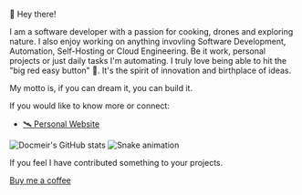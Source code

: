 👋 Hey there!

I am a software developer with a passion for cooking, drones and exploring nature.  I also enjoy working on anything invovling Software Development, Automation, Self-Hosting or Cloud Engineering. Be it work, personal projects or just daily tasks I'm automating. I truly love being able to hit the "big red easy button" 🔴.  It's the spirit of innovation and birthplace of ideas.


My motto is, if you can dream it, you can build it.

If you would like to know more or connect:
- [🛰 Personal Website](https://docmeir.github.io)

![Docmeir's GitHub stats](https://github-readme-stats.vercel.app/api?username=dereklarmstrong&show_icons=true&theme=radical)
![Snake animation](https://github.com/Docmeir/docmeir/blob/output/github-contribution-grid-snake.svg)
<!--
**Docmeir/docmeir** is a ✨ _special_ ✨ repository because its `README.md` (this file) appears on your GitHub profile.

Here are some ideas to get you started:

- 🔭 I’m currently working on ...
- 🌱 I’m currently learning ...
- 👯 I’m looking to collaborate on ...
- 🤔 I’m looking for help with ...
- 💬 Ask me about ...
- 📫 How to reach me: ...
- 😄 Pronouns: ...
- ⚡ Fun fact: ...
-->

If you feel I have contributed something to your projects.

[Buy me a coffee](https://buymeacoffee.com/docmeir)
